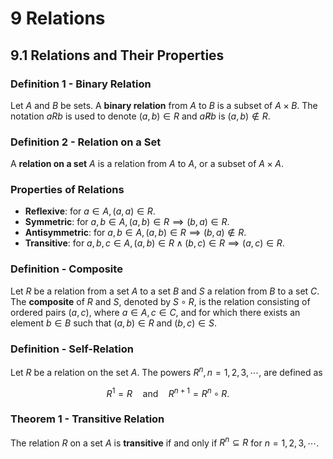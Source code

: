 # 9 Relations

## 9.1 Relations and Their Properties

### Definition 1 - Binary Relation

Let $A$ and $B$ be sets. A **binary relation** from $A$ to $B$ is a subset of $A \times B$. The notation $aRb$ is used to denote $(a,b) \in R$ and $a \not R b$ is $(a,b) \not \in R$.

### Definition 2 - Relation on a Set

A **relation on a set** $A$ is a relation from $A$ to $A$, or a subset of $A \times A$.

### Properties of Relations

- **Reflexive**: for $a \in A, (a,a) \in R$.
- **Symmetric**: for $a, b \in A, (a,b) \in R \implies (b,a) \in R$.
- **Antisymmetric**: for $a, b \in A, (a,b) \in R \implies (b,a) \notin R$.
- **Transitive**: for $a,b,c \in A, (a,b) \in R \land (b,c) \in R \implies (a,c) \in R$.

### Definition - Composite

Let $R$ be a relation from a set $A$ to a set $B$ and $S$ a relation from $B$ to a set $C$. The **composite** of $R$ and $S$, denoted by $S \circ R$, is the relation consisting of ordered pairs $(a,c)$, where $a \in A, c \in C$, and for which there exists an element $b \in B$ such that $(a,b) \in R$ and $(b,c) \in S$. 

### Definition - Self-Relation

Let $R$ be a relation on the set $A$. The powers $R^{n}, n = 1, 2, 3, \cdots$, are defined as

$$
R^{1} = R \quad \text{and} \quad R^{n+1} = R^{n} \circ R.
$$

### Theorem 1 - Transitive Relation

The relation $R$ on a set $A$ is **transitive** if and only if $R^{n} \subseteq R$ for $n = 1, 2, 3, \cdots$.


